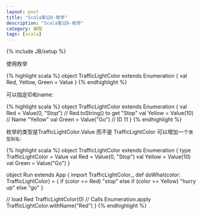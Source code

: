 ```yaml
---
layout: post
title: "Scala笔记6-枚举"
description: "Scala笔记6-枚举"
category: 编程
tags: [scala]
---
```

{% include JB/setup %}

使用枚举

{% highlight scala %}
object TrafficLightColor extends Enumeration {
  val Red, Yellow, Green = Value
}
{% endhighlight %}

可以指定ID和name:

{% highlight scala %}
object TrafficLightColor extends Enumeration {
  val Red = Value(0, "Stop") // Red.toString() to get "Stop"
  val Yellow = Value(10) // Name "Yellow" 
  val Green = Value("Go") // ID 11
}
{% endhighlight %}

枚举的类型是TrafficLightColor.Value 而不是 TrafficLightColor 可以增加一个`类型别名`:

{% highlight scala %}
object TrafficLightColor extends Enumeration {
  type TrafficLightColor = Value
  val Red = Value(0, "Stop")
  val Yellow = Value(10)
  val Green = Value("Go")
}

object Run extends App {
  import TrafficLightColor._
  def doWhat(color: TrafficLightColor) = {
      if (color == Red) "stop"
      else if (color == Yellow) "hurry up" else "go"
  }
   
  // load Red
  TrafficLightColor(0) // Calls Enumeration.apply 
  TrafficLightColor.withName("Red")
}
{% endhighlight %}

